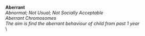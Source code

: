 **Aberrant**\
*Abnormal; Not Usual; Not Socially Acceptable*\
*Aberrant Chromosomes*\
*The aim is find the aberrant behaviour of child from past 1 year*\
\
